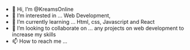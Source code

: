 - 👋 Hi, I’m @KreamsOnline
- 👀 I’m interested in ... Web Development,
- 🌱 I’m currently learning ... Html, css, Javascript and React
- 💞️ I’m looking to collaborate on ... any projects on web development to increase my skills
- 📫 How to reach me ...

<!---
KreamsOnline/KreamsOnline is a ✨ special ✨ repository because its `README.md` (this file) appears on your GitHub profile.
You can click the Preview link to take a look at your changes.
--->
